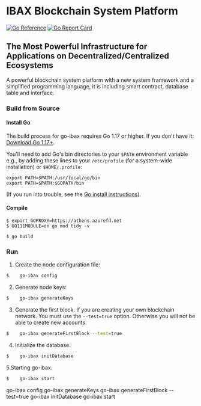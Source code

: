 # IBAX Blockchain System Platform

[![Go Reference](https://pkg.go.dev/badge/github.com/IBAX-io/go-ibax.svg)](https://pkg.go.dev/github.com/IBAX-io/go-ibax)
[![Go Report Card](https://goreportcard.com/badge/github.com/IBAX-io/go-ibax)](https://goreportcard.com/report/github.com/IBAX-io/go-ibax)

## The Most Powerful Infrastructure for Applications on Decentralized/Centralized Ecosystems

A powerful blockchain system platform with a new system framework and a simplified programming language, it is including
smart contract, database table and interface.

### Build from Source

#### Install Go

The build process for go-ibax requires Go 1.17 or higher. If you don't have it: [Download Go 1.17+](https://go.dev).

You'll need to add Go's bin directories to your `$PATH` environment variable e.g., by adding these lines to
your `/etc/profile` (for a system-wide installation) or `$HOME/.profile`:

```
export PATH=$PATH:/usr/local/go/bin
export PATH=$PATH:$GOPATH/bin
```

(If you run into trouble, see the [Go install instructions](https://go.dev/dl/)).

#### Compile

```
$ export GOPROXY=https://athens.azurefd.net
$ GO111MODULE=on go mod tidy -v

$ go build
```

### Run

1. Create the node configuration file:

```bash
$    go-ibax config
```

2. Generate node keys:

```bash
$    go-ibax generateKeys
```

3. Generate the first block. If you are creating your own blockchain network. You must use the `--test=true` option.
   Otherwise you will not be able to create new accounts.

```bash
$    go-ibax generateFirstBlock --test=true
```

4. Initialize the database.

```bash
$    go-ibax initDatabase
```

5.Starting go-ibax.

```bash
$    go-ibax start
```


go-ibax config
go-ibax generateKeys
go-ibax generateFirstBlock --test=true
go-ibax initDatabase
go-ibax start
